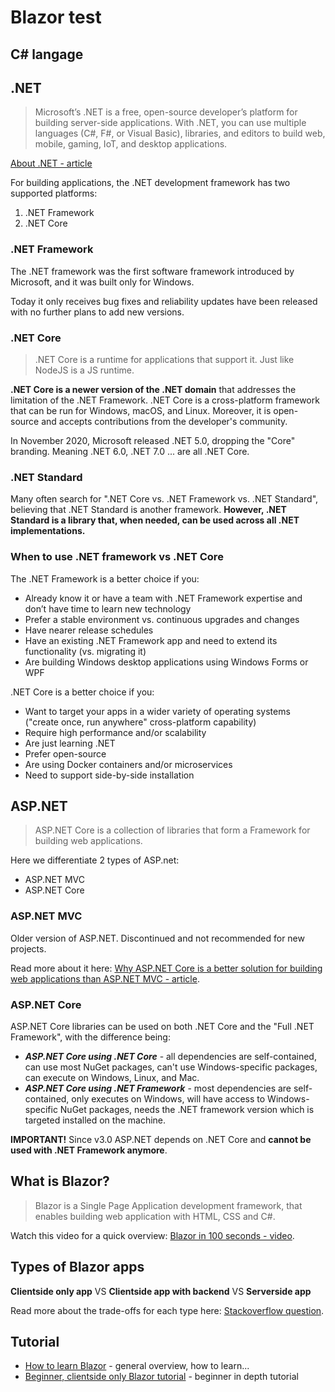 # Blazor test

## C# langage

## .NET

> Microsoft’s .NET is a free, open-source developer’s platform for building server-side applications. With .NET, you can use multiple languages (C#, F#, or Visual Basic), libraries, and editors to build web, mobile, gaming, IoT, and desktop applications.

[About .NET - article](https://www.netsolutions.com/insights/net-core-vs-net-framework/)

For building applications, the .NET development framework has two supported platforms:

1. .NET Framework
2. .NET Core

### .NET Framework

The .NET framework was the first software framework introduced by Microsoft, and it was built only for Windows.

Today it only receives bug fixes and reliability updates have been released with no further plans to add new versions.

### .NET Core

> .NET Core is a runtime for applications that support it. Just like NodeJS is a JS runtime.

**.NET Core is a newer version of the .NET domain** that addresses the limitation of the .NET Framework. .NET Core is a cross-platform framework that can be run for Windows, macOS, and Linux. Moreover, it is open-source and accepts contributions from the developer's community.

In November 2020, Microsoft released .NET 5.0, dropping the "Core" branding. Meaning .NET 6.0, .NET 7.0 ... are all .NET Core.

### .NET Standard

Many often search for ".NET Core vs. .NET Framework vs. .NET Standard", believing that .NET Standard is another framework. **However, .NET Standard is a library that, when needed, can be used across all .NET implementations.**

### When to use .NET framework vs .NET Core

The .NET Framework is a better choice if you:

- Already know it or have a team with .NET Framework expertise and don’t have time to learn new technology
- Prefer a stable environment vs. continuous upgrades and changes
- Have nearer release schedules
- Have an existing .NET Framework app and need to extend its functionality (vs. migrating it)
- Are building Windows desktop applications using Windows Forms or WPF

.NET Core is a better choice if you:

- Want to target your apps in a wider variety of operating systems ("create once, run anywhere" cross-platform capability)
- Require high performance and/or scalability
- Are just learning .NET
- Prefer open-source
- Are using Docker containers and/or microservices
- Need to support side-by-side installation

## ASP.NET

> ASP.NET Core is a collection of libraries that form a Framework for building web applications.

Here we differentiate 2 types of ASP.net:

- ASP.NET MVC
- ASP.NET Core

### ASP.NET MVC

Older version of ASP.NET. Discontinued and not recommended for new projects.

Read more about it here: [Why ASP.NET Core is a better solution for building web applications than ASP.NET MVC - article](https://www.resolutesoftware.com/blog/asp-net-mvc-vs-asp-net-core/).

### ASP.NET Core

ASP.NET Core libraries can be used on both .NET Core and the "Full .NET Framework", with the difference being:

- **_ASP.NET Core using .NET Core_** - all dependencies are self-contained, can use most NuGet packages, can't use Windows-specific packages, can execute on Windows, Linux, and Mac.
- **_ASP.NET Core using .NET Framework_** - most dependencies are self-contained, only executes on Windows, will have access to Windows-specific NuGet packages, needs the .NET framework version which is targeted installed on the machine.

**IMPORTANT!** Since v3.0 ASP.NET depends on .NET Core and **cannot be used with .NET Framework anymore**.

## What is Blazor?

> Blazor is a Single Page Application development framework, that enables building web application with HTML, CSS and C#.

Watch this video for a quick overview: [Blazor in 100 seconds - video](https://www.youtube.com/watch?v=QXxNlpjnulI&pp=ygUPYmxhem9yIGZpcmVoc2lw).

## Types of Blazor apps

**Clientside only app** VS **Clientside app with backend** VS **Serverside app**

Read more about the trade-offs for each type here: [Stackoverflow question](https://stackoverflow.com/questions/71265374/blazor-server-side-vs-blazor-webassembly-hosted).

## Tutorial

- [How to learn Blazor](https://www.youtube.com/watch?v=GIcAADklnRo) - general overview, how to learn...
- [Beginner, clientside only Blazor tutorial](https://www.youtube.com/watch?v=WfMHUp8tOVE) - beginner in depth tutorial
